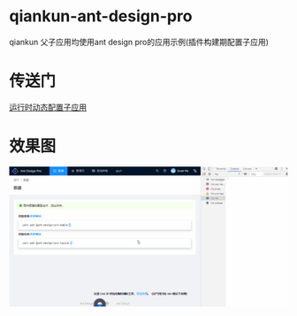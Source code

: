 # qiankun-ant-design-pro
qiankun 父子应用均使用ant design pro的应用示例(插件构建期配置子应用)  

# 传送门
[运行时动态配置子应用](https://github.com/xbeeant/qiankun-ant-design-pro/tree/%E8%BF%90%E8%A1%8C%E6%97%B6%E5%8A%A8%E6%80%81%E9%85%8D%E7%BD%AE%E5%AD%90%E5%BA%94%E7%94%A8)

# 效果图
![效果图](./qiankun-ant-design-pro.gif)

